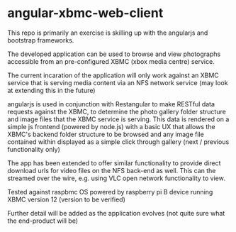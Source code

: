 angular-xbmc-web-client
=======================

This repo is primarily an exercise is skilling up with the angularjs and bootstrap frameworks.

The  developed application can be used to browse and view photographs
accessible from an pre-configured XBMC (xbox media centre) service.

The current incaration of the application will only work against an XBMC service
that is serving media content via an NFS network service (may look at extending this in the future)

angularjs is used in conjunction with Restangular to make RESTful data requests against the XBMC, to determine the photo gallery
folder structure and image files that the XBMC service is serving. This data is rendered on a simple js frontend (powered by node.js)
with a basic UX that allows the XBMC's backend folder structure to be browsed and any image file contained within displayed
as a simple click through gallery (next / previous functionality only)

The app has been extended to offer similar functionality to provide direct download urls for video files on the NFS back-end as well.
This can the streamed over the wire, e.g. using VLC open network functionality to view.

Tested against raspbmc OS powered by raspberry pi B device running XBMC version 12 (version to be verified)

Further detail will be added as the application evolves (not quite sure what the end-product will be)
